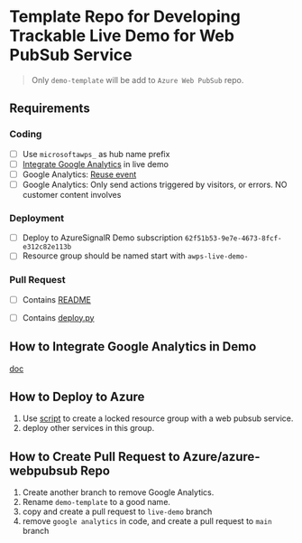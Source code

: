# Template Repo for Developing Trackable Live Demo for Web PubSub Service

> Only `demo-template` will be add to `Azure Web PubSub` repo.

## Requirements

### Coding

- [ ] Use `microsoftawps_` as hub name prefix
- [ ] [Integrate Google Analytics](docs/how-to-integrate-google-analytics.md) in live demo
- [ ] Google Analytics: [Reuse event](docs/how-to-integrate-google-analytics.md#custom-methods)
- [ ] Google Analytics: Only send actions triggered by visitors, or errors. NO customer content involves

### Deployment

- [ ] Deploy to AzureSignalR Demo subscription `62f51b53-9e7e-4673-8fcf-e312c82e113b`
- [ ] Resource group should be named start with `awps-live-demo-`

### Pull Request

- [ ] Contains [README](./demo-template/README.md)
- [ ] Contains [deploy.py](./demo-template/deploy/deploy.sh)


## How to Integrate Google Analytics in Demo

[doc](docs/how-to-integrate-google-analytics.md)

## How to Deploy to Azure

1. Use [script](./deploy/common/setup-resource-group.sh) to create a locked resource group with a web pubsub service.
2. deploy other services in this group.

## How to Create Pull Request to Azure/azure-webpubsub Repo

1. Create another branch to remove Google Analytics.
2. Rename `demo-template` to a good name.
3. copy and create a pull request to `live-demo` branch
4. remove `google analytics` in code, and create a pull request to `main` branch

